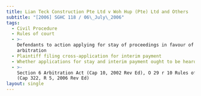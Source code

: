 ```yaml
---
title: Lian Teck Construction Pte Ltd v Woh Hup (Pte) Ltd and Others
subtitle: "[2006] SGHC 118 / 06\_July\_2006"
tags:
  - Civil Procedure
  - Rules of court
  - >-
    Defendants to action applying for stay of proceedings in favour of
    arbitration
  - Plaintiff filing cross-application for interim payment
  - Whether applications for stay and interim payment ought to be heard together
  - >-
    Section 6 Arbitration Act (Cap 10, 2002 Rev Ed), O 29 r 10 Rules of Court
    (Cap 322, R 5, 2006 Rev Ed)
layout: single
---
```


